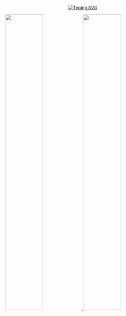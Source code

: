 
<p align="center">
<a href="https://git.io/typing-svg"><img src="https://readme-typing-svg.herokuapp.com?font=Fira+Code&pause=1000&width=435&lines=Welcome+to+Ngoc+Anh's+GitHub.;iot+Developer.;embedded+software+hihi." alt="Typing SVG" /></a>


<p align="left">
  <a href="https://github.com/hoangtien2k3">
  <img width="49.5%" src="https://github-readme-stats.vercel.app/api?username=NguyenAnh08092002&show_icons=true&theme=radical" />
  <img width="49.5%" src="https://github-readme-streak-stats.herokuapp.com/?user=NguyenAnh08092002&theme=radical" />
  </a>
</p>

